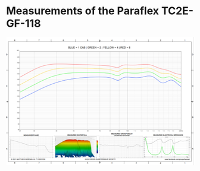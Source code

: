 # Measurements of the Paraflex TC2E-GF-118

![measurement](https://github.com/High-Order-Quarterwave-Society/TC2E-GF-118-35Hz-Subwoofer/blob/master/Measurements/Paraflex-TC2E-GF-118-rev-44.11-masurements.png)
